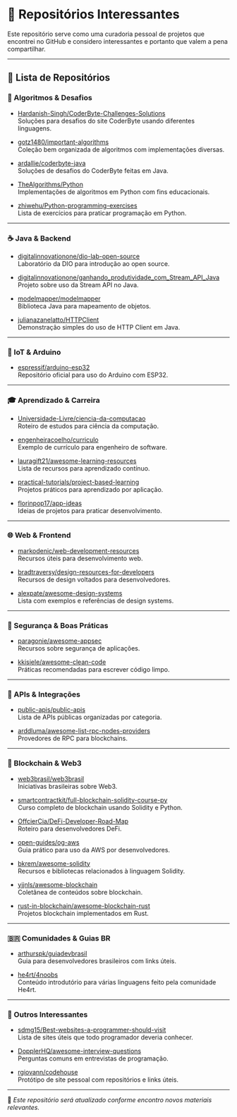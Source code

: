# 🌟 Repositórios Interessantes

Este repositório serve como uma curadoria pessoal de projetos que encontrei no GitHub e considero interessantes e portanto que valem a pena compartilhar.

----------

## 📘 Lista de Repositórios

### 🔢 Algoritmos & Desafios

-   [Hardanish-Singh/CoderByte-Challenges-Solutions](https://github.com/Hardanish-Singh/CoderByte-Challenges-Solutions)  
    Soluções para desafios do site CoderByte usando diferentes linguagens.
    
-   [gotz1480/important-algorithms](https://github.com/gotz1480/important-algorithms)  
    Coleção bem organizada de algoritmos com implementações diversas.
    
-   [ardallie/coderbyte-java](https://github.com/ardallie/coderbyte-java)  
    Soluções de desafios do CoderByte feitas em Java.
    
-   [TheAlgorithms/Python](https://github.com/TheAlgorithms/Python)  
    Implementações de algoritmos em Python com fins educacionais.
    
-   [zhiwehu/Python-programming-exercises](https://github.com/zhiwehu/Python-programming-exercises)  
    Lista de exercícios para praticar programação em Python.
    

----------

### ☕ Java & Backend

-   [digitalinnovationone/dio-lab-open-source](https://github.com/digitalinnovationone/dio-lab-open-source)  
    Laboratório da DIO para introdução ao open source.
    
-   [digitalinnovationone/ganhando_produtividade_com_Stream_API_Java](https://github.com/digitalinnovationone/ganhando_produtividade_com_Stream_API_Java)  
    Projeto sobre uso da Stream API no Java.
    
-   [modelmapper/modelmapper](https://github.com/modelmapper/modelmapper)  
    Biblioteca Java para mapeamento de objetos.
    
-   [julianazanelatto/HTTPClient](https://github.com/julianazanelatto/HTTPClient)  
    Demonstração simples do uso de HTTP Client em Java.
    

----------

### 🔌 IoT & Arduino

-   [espressif/arduino-esp32](https://github.com/espressif/arduino-esp32)  
    Repositório oficial para uso do Arduino com ESP32.
    

----------

### 🎓 Aprendizado & Carreira

-   [Universidade-Livre/ciencia-da-computacao](https://github.com/Universidade-Livre/ciencia-da-computacao)  
    Roteiro de estudos para ciência da computação.
    
-   [engenheiracoelho/curriculo](https://github.com/engenheiracoelho/curriculo)  
    Exemplo de currículo para engenheiro de software.
    
-   [lauragift21/awesome-learning-resources](https://github.com/lauragift21/awesome-learning-resources)  
    Lista de recursos para aprendizado contínuo.
    
-   [practical-tutorials/project-based-learning](https://github.com/practical-tutorials/project-based-learning)  
    Projetos práticos para aprendizado por aplicação.
    
-   [florinpop17/app-ideas](https://github.com/florinpop17/app-ideas)  
    Ideias de projetos para praticar desenvolvimento.
    

----------

### 🌐 Web & Frontend

-   [markodenic/web-development-resources](https://github.com/markodenic/web-development-resources)  
    Recursos úteis para desenvolvimento web.
    
-   [bradtraversy/design-resources-for-developers](https://github.com/bradtraversy/design-resources-for-developers)  
    Recursos de design voltados para desenvolvedores.
    
-   [alexpate/awesome-design-systems](https://github.com/alexpate/awesome-design-systems)  
    Lista com exemplos e referências de design systems.
    

----------

### 🔐 Segurança & Boas Práticas

-   [paragonie/awesome-appsec](https://github.com/paragonie/awesome-appsec)  
    Recursos sobre segurança de aplicações.
    
-   [kkisiele/awesome-clean-code](https://github.com/kkisiele/awesome-clean-code)  
    Práticas recomendadas para escrever código limpo.
    

----------

### 📡 APIs & Integrações

-   [public-apis/public-apis](https://github.com/public-apis/public-apis)  
    Lista de APIs públicas organizadas por categoria.
    
-   [arddluma/awesome-list-rpc-nodes-providers](https://github.com/arddluma/awesome-list-rpc-nodes-providers)  
    Provedores de RPC para blockchains.
    

----------

### 🔗 Blockchain & Web3

-   [web3brasil/web3brasil](https://github.com/web3brasil/web3brasil)  
    Iniciativas brasileiras sobre Web3.
    
-   [smartcontractkit/full-blockchain-solidity-course-py](https://github.com/smartcontractkit/full-blockchain-solidity-course-py)  
    Curso completo de blockchain usando Solidity e Python.
    
-   [OffcierCia/DeFi-Developer-Road-Map](https://github.com/OffcierCia/DeFi-Developer-Road-Map)  
    Roteiro para desenvolvedores DeFi.
    
-   [open-guides/og-aws](https://github.com/open-guides/og-aws)  
    Guia prático para uso da AWS por desenvolvedores.
    
-   [bkrem/awesome-solidity](https://github.com/bkrem/awesome-solidity)  
    Recursos e bibliotecas relacionados à linguagem Solidity.
    
-   [yjjnls/awesome-blockchain](https://github.com/yjjnls/awesome-blockchain)  
    Coletânea de conteúdos sobre blockchain.
    
-   [rust-in-blockchain/awesome-blockchain-rust](https://github.com/rust-in-blockchain/awesome-blockchain-rust)  
    Projetos blockchain implementados em Rust.
    

----------

### 🇧🇷 Comunidades & Guias BR

-   [arthurspk/guiadevbrasil](https://github.com/arthurspk/guiadevbrasil)  
    Guia para desenvolvedores brasileiros com links úteis.
    
-   [he4rt/4noobs](https://github.com/he4rt/4noobs)  
    Conteúdo introdutório para várias linguagens feito pela comunidade He4rt.
    

----------

### 🧠 Outros Interessantes

-   [sdmg15/Best-websites-a-programmer-should-visit](https://github.com/sdmg15/Best-websites-a-programmer-should-visit)  
    Lista de sites úteis que todo programador deveria conhecer.
    
-   [DopplerHQ/awesome-interview-questions](https://github.com/DopplerHQ/awesome-interview-questions)  
    Perguntas comuns em entrevistas de programação.
    
-   [rgiovann/codehouse](https://github.com/rgiovann/codehouse)  
    Protótipo de site pessoal com repositórios e links úteis.
    

----------

📝 _Este repositório será atualizado conforme encontro novos materiais relevantes._
